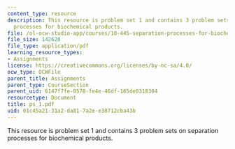 ```yaml
---
content_type: resource
description: This resource is problem set 1 and contains 3 problem sets on separation
  processes for biochemical products.
file: /ol-ocw-studio-app/courses/10-445-separation-processes-for-biochemical-products-summer-2005/01c45a2131a2da817a2ee38712cba43b_ps_1.pdf
file_size: 142620
file_type: application/pdf
learning_resource_types:
- Assignments
license: https://creativecommons.org/licenses/by-nc-sa/4.0/
ocw_type: OCWFile
parent_title: Assignments
parent_type: CourseSection
parent_uid: 6147f7fe-0578-fe4e-46df-165de0318304
resourcetype: Document
title: ps_1.pdf
uid: 01c45a21-31a2-da81-7a2e-e38712cba43b
---
```

This resource is problem set 1 and contains 3 problem sets on separation processes for biochemical products.
